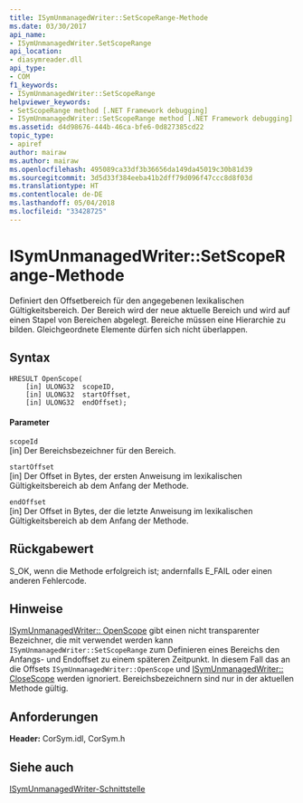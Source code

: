 ```yaml
---
title: ISymUnmanagedWriter::SetScopeRange-Methode
ms.date: 03/30/2017
api_name:
- ISymUnmanagedWriter.SetScopeRange
api_location:
- diasymreader.dll
api_type:
- COM
f1_keywords:
- ISymUnmanagedWriter::SetScopeRange
helpviewer_keywords:
- SetScopeRange method [.NET Framework debugging]
- ISymUnmanagedWriter::SetScopeRange method [.NET Framework debugging]
ms.assetid: d4d98676-444b-46ca-bfe6-0d827385cd22
topic_type:
- apiref
author: mairaw
ms.author: mairaw
ms.openlocfilehash: 495089ca33df3b36656da149da45019c30b81d39
ms.sourcegitcommit: 3d5d33f384eeba41b2dff79d096f47ccc8d8f03d
ms.translationtype: HT
ms.contentlocale: de-DE
ms.lasthandoff: 05/04/2018
ms.locfileid: "33428725"
---
```

# <a name="isymunmanagedwritersetscoperange-method"></a>ISymUnmanagedWriter::SetScopeRange-Methode
Definiert den Offsetbereich für den angegebenen lexikalischen Gültigkeitsbereich. Der Bereich wird der neue aktuelle Bereich und wird auf einen Stapel von Bereichen abgelegt. Bereiche müssen eine Hierarchie zu bilden. Gleichgeordnete Elemente dürfen sich nicht überlappen.  
  
## <a name="syntax"></a>Syntax  
  
```  
HRESULT OpenScope(  
    [in] ULONG32  scopeID,  
    [in] ULONG32  startOffset,  
    [in] ULONG32  endOffset);  
```  
  
#### <a name="parameters"></a>Parameter  
 `scopeId`  
 [in] Der Bereichsbezeichner für den Bereich.  
  
 `startOffset`  
 [in] Der Offset in Bytes, der ersten Anweisung im lexikalischen Gültigkeitsbereich ab dem Anfang der Methode.  
  
 `endOffset`  
 [in] Der Offset in Bytes, der die letzte Anweisung im lexikalischen Gültigkeitsbereich ab dem Anfang der Methode.  
  
## <a name="return-value"></a>Rückgabewert  
 S_OK, wenn die Methode erfolgreich ist; andernfalls E_FAIL oder einen anderen Fehlercode.  
  
## <a name="remarks"></a>Hinweise  
 [ISymUnmanagedWriter:: OpenScope](../../../../docs/framework/unmanaged-api/diagnostics/isymunmanagedwriter-openscope-method.md) gibt einen nicht transparenter Bezeichner, die mit verwendet werden kann `ISymUnmanagedWriter::SetScopeRange` zum Definieren eines Bereichs den Anfangs- und Endoffset zu einem späteren Zeitpunkt. In diesem Fall das an die Offsets `ISymUnmanagedWriter::OpenScope` und [ISymUnmanagedWriter:: CloseScope](../../../../docs/framework/unmanaged-api/diagnostics/isymunmanagedwriter-closescope-method.md) werden ignoriert. Bereichsbezeichnern sind nur in der aktuellen Methode gültig.  
  
## <a name="requirements"></a>Anforderungen  
 **Header:** CorSym.idl, CorSym.h  
  
## <a name="see-also"></a>Siehe auch  
 [ISymUnmanagedWriter-Schnittstelle](../../../../docs/framework/unmanaged-api/diagnostics/isymunmanagedwriter-interface.md)
